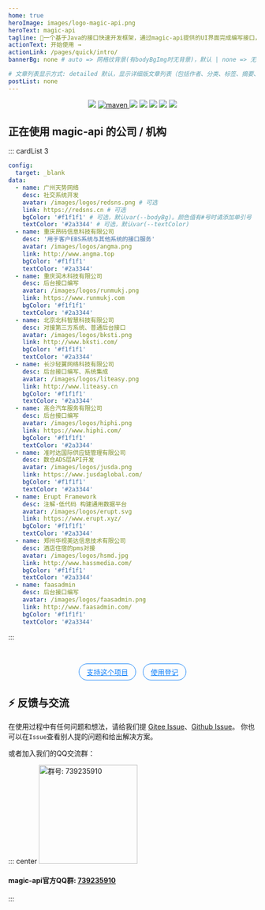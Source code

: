 ```yaml
---
home: true
heroImage: images/logo-magic-api.png
heroText: magic-api
tagline: 🚀一个基于Java的接口快速开发框架，通过magic-api提供的UI界面完成编写接口，无需定义Controller、Service、Dao、Mapper、XML、VO等Java对象即可完成常见的HTTP API接口开发
actionText: 开始使用 →
actionLink: /pages/quick/intro/
bannerBg: none # auto => 网格纹背景(有bodyBgImg时无背景)，默认 | none => 无 | '大图地址' | background: 自定义背景样式       提示：如发现文本颜色不适应你的背景时可以到palette.styl修改$bannerTextColor变量

# 文章列表显示方式: detailed 默认，显示详细版文章列表（包括作者、分类、标签、摘要、分页等）| simple => 显示简约版文章列表（仅标题和日期）| none 不显示文章列表
postList: none
---
```


<p align="center">
    <a target="_blank" href="https://www.oracle.com/technetwork/java/javase/downloads/index.html"><img src="https://img.shields.io/badge/JDK-1.8+-green.svg" /></a>
    <a href="https://search.maven.org/search?q=g:org.ssssssss%20AND%20a:magic-api">
        <img alt="maven" src="https://img.shields.io/maven-central/v/org.ssssssss/magic-api.svg?style=flat-square">
    </a>
    <a target="_blank" href="https://www.ssssssss.org"><img src="https://img.shields.io/badge/Docs-latest-blue.svg"/></a>
    <a target="_blank" href="https://github.com/ssssssss-team/magic-api/releases"><img src="https://img.shields.io/github/v/release/ssssssss-team/magic-api?logo=github"></a>
    <a target="_blank" href='https://gitee.com/ssssssss-team/magic-api'><img src="https://gitee.com/ssssssss-team/magic-api/badge/star.svg?theme=white" /></a>
    <a target="_blank" href='https://github.com/ssssssss-team/magic-api'><img src="https://img.shields.io/github/stars/ssssssss-team/magic-api.svg?style=social"/></a>
    <a target="_blank" href="LICENSE"><img src="https://img.shields.io/:license-MIT-blue.svg"></a>

</p>

## 正在使用 magic-api 的公司 / 机构

::: cardList 3
```yaml
config:
  target: _blank
data:
  - name: 广州天势网络
    desc: 社交系统开发
    avatar: /images/logos/redsns.png # 可选
    link: https://redsns.cn # 可选
    bgColor: '#f1f1f1' # 可选，默认var(--bodyBg)。颜色值有#号时请添加单引号
    textColor: '#2a3344' # 可选，默认var(--textColor)
  - name: 重庆昂码信息科技有限公司
    desc: '用于客户EBS系统与其他系统的接口服务'
    avatar: /images/logos/angma.png
    link: http://www.angma.top
    bgColor: '#f1f1f1'
    textColor: '#2a3344'
  - name: 重庆润木科技有限公司
    desc: 后台接口编写
    avatar: /images/logos/runmukj.png
    link: https://www.runmukj.com
    bgColor: '#f1f1f1'
    textColor: '#2a3344'
  - name: 北京北科智慧科技有限公司
    desc: 对接第三方系统、普通后台接口
    avatar: /images/logos/bksti.png
    link: http://www.bksti.com/
    bgColor: '#f1f1f1'
    textColor: '#2a3344'
  - name: 长沙轻翼网络科技有限公司
    desc: 后台接口编写、系统集成
    avatar: /images/logos/liteasy.png
    link: http://www.liteasy.cn
    bgColor: '#f1f1f1'
    textColor: '#2a3344'
  - name: 高合汽车服务有限公司
    desc: 后台接口编写
    avatar: /images/logos/hiphi.png
    link: https://www.hiphi.com/
    bgColor: '#f1f1f1'
    textColor: '#2a3344'
  - name: 准时达国际供应链管理有限公司
    desc: 数仓ADS层API开发
    avatar: /images/logos/jusda.png
    link: https://www.jusdaglobal.com/
    bgColor: '#f1f1f1'
    textColor: '#2a3344'
  - name: Erupt Framework
    desc: 注解·低代码 构建通用数据平台
    avatar: /images/logos/erupt.svg
    link: https://www.erupt.xyz/
    bgColor: '#f1f1f1'
    textColor: '#2a3344'
  - name: 郑州华视美达信息技术有限公司
    desc: 酒店住宿的pms对接
    avatar: /images/logos/hsmd.jpg
    link: http://www.hassmedia.com/
    bgColor: '#f1f1f1'
    textColor: '#2a3344'
  - name: faasadmin
    desc: 后台接口编写
    avatar: /images/logos/faasadmin.png
    link: http://www.faasadmin.com/
    bgColor: '#f1f1f1'
    textColor: '#2a3344'
```
:::
<style>
.cardListContainer .card-list .card-item img{ width: 72px; height: 72px; object-fit: contain;}
</style>
<br/>

<p align="center">
  <a class="become-sponsor" href="/magic-api/pages/sponsor/">支持这个项目</a>
  <a class="become-sponsor" href="https://gitee.com/ssssssss-team/magic-api/issues/I4RN7F">使用登记</a>
</p>

<style>
.become-sponsor{
  padding: 6px 15px;
  display: inline-block;
  color: #087cfa;
  border-radius: 20px;
  box-sizing: border-box;
  border: 1px solid #087cfa;
  margin:0 5px;
  transition: 0.3s;
}
.become-sponsor:hover{
  background: #087cfa;
  color: #fff;
}
</style>

## ⚡ 反馈与交流

在使用过程中有任何问题和想法，请给我们提 [Gitee Issue](https://gitee.com/ssssssss-team/magic-api/issues)、[Github Issue](https://github.com/ssssssss-team/magic-api/issues)。
你也可以在`Issue`查看别人提的问题和给出解决方案。

或者加入我们的QQ交流群：

::: center
<img src="/magic-api/images/qq-group-qrcode.png" alt="群号: 739235910" class="no-zoom" style="width:200px;">

#### magic-api官方QQ群: <a href="https://qm.qq.com/cgi-bin/qm/qr?k=Q6dLmVS8cHwoaaP18A3tteK_o0244e6B&jump_from=webapi" target="_blank">739235910</a>
:::

<!-- AD -->
<div class="wwads-cn wwads-horizontal pageB" data-id="114" style="width:100%;max-height:80px;min-height:auto;"></div>
<style>
  .pageB img{width:80px!important;}
  .pageT .wwads-content{display:flex;align-items: center;}
  .pageT .wwads-poweredby{display:none!important;}
  .pageT .wwads-hide{display:none!important;}
</style>
